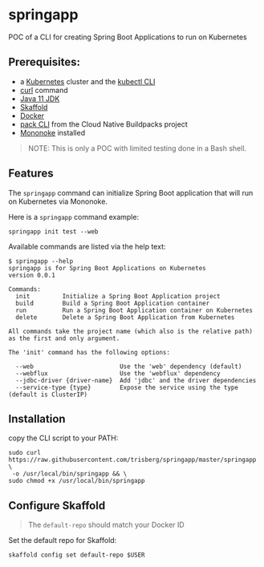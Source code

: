 # springapp

POC of a CLI for creating Spring Boot Applications to run on Kubernetes

## Prerequisites:

* a [Kubernetes](https://kubernetes.io/) cluster and the [kubectl CLI](https://kubernetes.io/docs/tasks/tools/install-kubectl/)
* [curl](https://curl.haxx.se/) command
* [Java 11 JDK](https://adoptopenjdk.net/installation.html?variant=openjdk11#)
* [Skaffold](https://skaffold.dev/)
* [Docker](https://www.docker.com/)
* [pack CLI](https://buildpacks.io/docs/install-pack/) from the Cloud Native Buildpacks project
* [Mononoke](https://github.com/spring-cloud-incubator/mononoke) installed

> NOTE: This is only a POC with limited testing done in a Bash shell.

## Features

The `springapp` command can initialize Spring Boot application that will run on Kubernetes via Mononoke. 

Here is a `springapp` command example:

```
springapp init test --web
```

Available commands are listed via the help text:

```
$ springapp --help
springapp is for Spring Boot Applications on Kubernetes
version 0.0.1

Commands:
  init         Initialize a Spring Boot Application project
  build        Build a Spring Boot Application container
  run          Run a Spring Boot Application container on Kubernetes
  delete       Delete a Spring Boot Application from Kubernetes

All commands take the project name (which also is the relative path) 
as the first and only argument.

The 'init' command has the following options:

  --web                        Use the 'web' dependency (default)
  --webflux                    Use the 'webflux' dependency
  --jdbc-driver {driver-name}  Add 'jdbc' and the driver dependencies
  --service-type {type}        Expose the service using the type (default is ClusterIP)
```

## Installation

copy the CLI script to your PATH:

```
sudo curl https://raw.githubusercontent.com/trisberg/springapp/master/springapp \
 -o /usr/local/bin/springapp && \
sudo chmod +x /usr/local/bin/springapp
```

## Configure Skaffold

> The `default-repo` should match your Docker ID

Set the default repo for Skaffold:

```
skaffold config set default-repo $USER
```
